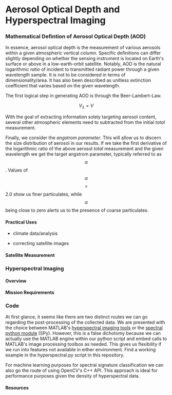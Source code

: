 # Aerosol Optical Depth and Hyperspectral Imaging

### Mathematical Defintion of Aerosol Optical Depth (AOD)
In essence, aerosol optical depth is the measurement of various aerosols within a given atmospheric vertical column. Specific definitions can 
differ slightly depending on whether the sensing instrument is located on Earth's surface or above in a low-earth-orbit satellite. Notably, AOD is the natural logarithmic *ratio* of incident to transmitted radiant power through a given wavelength sample. It is not to be considered in terms of dimensionality/area. It has also been described as unitless extinction coefficient that varies based on the given wavelength. 

The first logical step in generating AOD is through the Beer-Lambert-Law.

$$V_{\lambda} = V$$



With the goal of extracting information solely targeting aerosol content, several other atmospheric elements need to subtracted from the initial
*total* measurement. 


Finally, we consider the *angstrom parameter*. This will allow us to discern the size distribution of aerosol in our results. If we take the first derivative of the logarithmic ratio of the above aerosol *total* measurement and the given wavelength we get the target angstrom parameter, typically referred to as $$\alpha$$. Values of $$\alpha$$ $$\gt$$ 2.0 show us finer particulates, while $$\alpha$$ being close to zero alerts us to the presence of coarse particulates. 


#### Practical Uses
- climate data/analysis


- correcting satellite images


#### Satellite Measurement 


### Hyperspectral Imaging
#### Overview 

####  Mission Requirements

### Code 
At first glance, it seems like there are two distinct routes we can go regarding the post-processing of the collected data. We are presented with the choice between MATLAB's [hyperspectral imaging tools](https://www.mathworks.com/help/images/hyperspectral-image-processing.html) or the [spectral python module](https://www.spectralpython.net/) (SPy). However, this is a false dichotomy because we can actually use the MATLAB engine within our python script and embed calls to MATLAB's image processing toolbox as needed. This gives us flexibility if we run into features not available in either environment. Find a working example in the hyperspectral.py script in this repository.

For machine learning purposes for spectral signature classification we can also go the route of using OpenCV's C++ API. This approach is ideal for performance purposes given the density of hyperspectral data. 



#### Resources


